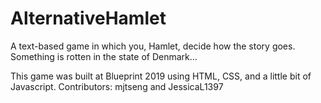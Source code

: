 # AlternativeHamlet

A text-based game in which you, Hamlet, decide how the story goes.
Something is rotten in the state of Denmark...

This game was built at Blueprint 2019 using HTML, CSS, and a little bit of Javascript.
Contributors: mjtseng and JessicaL1397